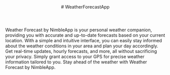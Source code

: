 <header>
# WeatherForecastApp
</header>
Weather Forecast by NimbleApp is your personal weather companion, providing you with accurate and up-to-date forecasts based on your current location. With a simple and intuitive interface, you can easily stay informed about the weather conditions in your area and plan your day accordingly. Get real-time updates, hourly forecasts, and more, all without sacrificing your privacy. Simply grant access to your GPS for precise weather information tailored to you. Stay ahead of the weather with Weather Forecast by NimbleApp.
